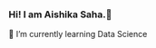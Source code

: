 ### Hi! I am Aishika Saha.👋
</p>🌱 I’m currently learning Data Science </p>
<!--
**aishikasaha/aishikasaha** is a ✨ _special_ ✨ repository because its `README.md` (this file) appears on your GitHub profile.

Here are some ideas to get you started:

- 🔭 I’m currently working on ...
- </p>🌱 I’m currently learning Data Science </p>
- 👯 I’m looking to collaborate on ...
- 🤔 I’m looking for help with ...
- 💬 Ask me about ...
- 📫 How to reach me: ...
- 😄 Pronouns: ...
- ⚡ Fun fact: ...
-->
